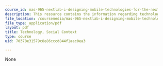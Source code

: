 ```yaml
---
course_id: mas-965-nextlab-i-designing-mobile-technologies-for-the-next-billion-users-fall-2008
description: This resource contains the information regarding technology, Social Context.
file_location: /coursemedia/mas-965-nextlab-i-designing-mobile-technologies-for-the-next-billion-users-fall-2008/70378e31579c8e86cccd844f1aac0ea3_MITMAS_965F08_lec07.pdf
file_type: application/pdf
layout: pdf
title: Technology, Social Context
type: course
uid: 70378e31579c8e86cccd844f1aac0ea3

---
```

None